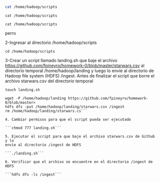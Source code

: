 ```bash
cat /home/hadoop/scripts
```

```linux
cat /home/hadoop/scripts
```

```
cat /home/hadoop/scripts
```

perro




2-Ingresar al directorio /home/hadoop/scripts

```cd /home/hadoop/scripts```

3-Crear un script llamado landing.sh que baje el archivo
https://github.com/fpineyro/homework-0/blob/master/starwars.csv al
directorio temporal /home/hadoop/landing y luego lo envíe al
directorio de Hadoop file system (HDFS) /ingest. Antes de finalizar el
script que borre el archivo starwars.csv del directorio temporal



```touch landing.sh```

```#!/bin/bash
wget -P /home/hadoop/landing https://github.com/fpineyro/homework-0/blob/master>
hdfs dfs -put /home/hadoop/landing/starwars.csv /ingest
rm /home/hadoop/landing/starwars.cs```

4. Cambiar permisos para que el script pueda ser ejecutado

```chmod 777 landing.sh```

5. Ejecutar el script para que baje el archivo starwars.csv de Github y lo
envíe al directorio /ingest de HDFS

```./landing.sh```

6. Verificar que el archivo se encuentre en el directorio /ingest de HDFS

```hdfs dfs -ls /ingest```


